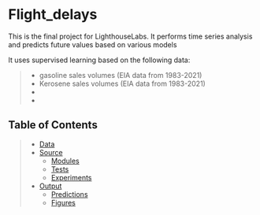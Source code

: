 # Flight_delays
 
 This is the final project for LighthouseLabs. It performs time series analysis and predicts future values based on various models

 It uses supervised learning based on the following data:
>   *   gasoline sales volumes (EIA data from 1983-2021)
>   *   Kerosene sales volumes (EIA data from 1983-2021)
>   *   
>   *   

## Table of Contents
>   * [Data](/data)
>   * [Source](/src)
>       * [Modules](/src/modules/)
>       * [Tests](/src/tests/)
>       * [Experiments](/src/experiments/)
>   * [Output](/output/)
>       * [Predictions](/output/predictions/)
>       * [Figures](/output/figures/)



